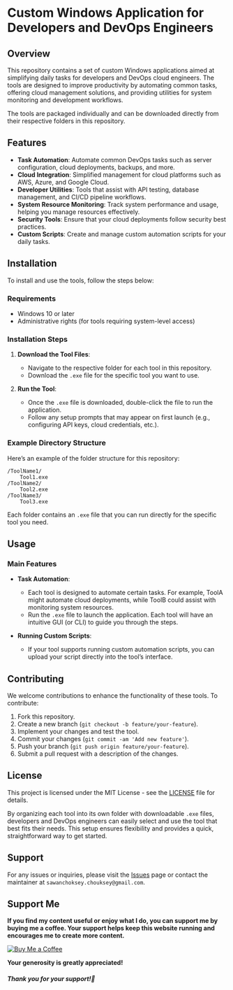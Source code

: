 # Custom Windows Application for Developers and DevOps Engineers

## Overview

This repository contains a set of custom Windows applications aimed at simplifying daily tasks for developers and DevOps cloud engineers. The tools are designed to improve productivity by automating common tasks, offering cloud management solutions, and providing utilities for system monitoring and development workflows.

The tools are packaged individually and can be downloaded directly from their respective folders in this repository.

## Features

- **Task Automation**: Automate common DevOps tasks such as server configuration, cloud deployments, backups, and more.
- **Cloud Integration**: Simplified management for cloud platforms such as AWS, Azure, and Google Cloud.
- **Developer Utilities**: Tools that assist with API testing, database management, and CI/CD pipeline workflows.
- **System Resource Monitoring**: Track system performance and usage, helping you manage resources effectively.
- **Security Tools**: Ensure that your cloud deployments follow security best practices.
- **Custom Scripts**: Create and manage custom automation scripts for your daily tasks.

## Installation

To install and use the tools, follow the steps below:

### Requirements

- Windows 10 or later
- Administrative rights (for tools requiring system-level access)

### Installation Steps

1. **Download the Tool Files**:
   - Navigate to the respective folder for each tool in this repository.
   - Download the `.exe` file for the specific tool you want to use.

2. **Run the Tool**:
   - Once the `.exe` file is downloaded, double-click the file to run the application.
   - Follow any setup prompts that may appear on first launch (e.g., configuring API keys, cloud credentials, etc.).

### Example Directory Structure

Here’s an example of the folder structure for this repository:

```
/ToolName1/
    Tool1.exe
/ToolName2/
    Tool2.exe
/ToolName3/
    Tool3.exe
```

Each folder contains an `.exe` file that you can run directly for the specific tool you need.

## Usage

### Main Features

- **Task Automation**:
   - Each tool is designed to automate certain tasks. For example, ToolA might automate cloud deployments, while ToolB could assist with monitoring system resources.
   - Run the `.exe` file to launch the application. Each tool will have an intuitive GUI (or CLI) to guide you through the steps.

- **Running Custom Scripts**:
   - If your tool supports running custom automation scripts, you can upload your script directly into the tool’s interface.

## Contributing

We welcome contributions to enhance the functionality of these tools. To contribute:

1. Fork this repository.
2. Create a new branch (`git checkout -b feature/your-feature`).
3. Implement your changes and test the tool.
4. Commit your changes (`git commit -am 'Add new feature'`).
5. Push your branch (`git push origin feature/your-feature`).
6. Submit a pull request with a description of the changes.

## License

This project is licensed under the MIT License - see the [LICENSE](LICENSE) file for details.

By organizing each tool into its own folder with downloadable `.exe` files, developers and DevOps engineers can easily select and use the tool that best fits their needs. This setup ensures flexibility and provides a quick, straightforward way to get started.

## Support

For any issues or inquiries, please visit the [Issues](https://sawanchouksey.github.io/sawanchouksey/) page or contact the maintainer at `sawanchoksey.chouksey@gmail.com`.

## Support Me

**If you find my content useful or enjoy what I do, you can support me by buying me a coffee. Your support helps keep this website running and encourages me to create more content.**

[![Buy Me a Coffee](https://www.buymeacoffee.com/assets/img/custom_images/orange_img.png)](https://www.buymeacoffee.com/sawanchokso)

**Your generosity is greatly appreciated!**

##### Thank you for your support!💚
